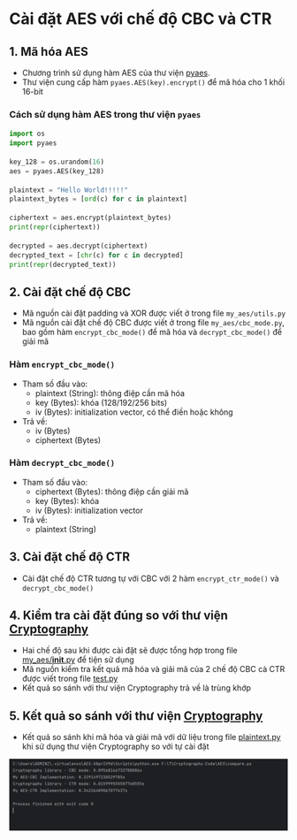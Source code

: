 # Cài đặt AES với chế độ CBC và CTR 

## 1. Mã hóa AES 
- Chương trình sử dụng hàm AES của thư viện [pyaes](https://pypi.org/project/pyaes/).
- Thư viện cung cấp hàm `pyaes.AES(key).encrypt()` để mã hóa cho 1 khối 16-bit

### Cách sử dụng hàm AES trong thư viện `pyaes`

```python
import os
import pyaes

key_128 = os.urandom(16)
aes = pyaes.AES(key_128)

plaintext = "Hello World!!!!!"
plaintext_bytes = [ord(c) for c in plaintext]

ciphertext = aes.encrypt(plaintext_bytes)
print(repr(ciphertext))

decrypted = aes.decrypt(ciphertext)
decrypted_text = [chr(c) for c in decrypted]
print(repr(decrypted_text))
```

## 2. Cài đặt chế độ CBC
- Mã nguồn cài đặt padding và XOR được viết ở trong file `my_aes/utils.py` 
- Mã nguồn cài đặt chế độ CBC được viết ở trong file `my_aes/cbc_mode.py`, bao gồm hàm `encrypt_cbc_mode()` để mã hóa 
và `decrypt_cbc_mode()` để giải mã

### Hàm `encrypt_cbc_mode()`
- Tham số đầu vào: 
  - plaintext (String): thông điệp cần mã hóa
  - key (Bytes): khóa (128/192/256 bits)
  - iv (Bytes): initialization vector, có thể điền hoặc không
- Trả về:
  - iv (Bytes)
  - ciphertext (Bytes)

### Hàm `decrypt_cbc_mode()`
- Tham số đầu vào: 
  - ciphertext (Bytes): thông điệp cần giải mã
  - key (Bytes): khóa 
  - iv (Bytes): initialization vector
- Trả về:
  - plaintext (String)

## 3. Cài đặt chế độ CTR
- Cài đặt chế độ CTR tương tự với CBC với 2 hàm `encrypt_ctr_mode()` và `decrypt_cbc_mode()`

## 4. Kiểm tra cài đặt đúng so với thư viện [Cryptography](https://cryptography.io/en/latest/)
- Hai chế độ sau khi được cài đặt sẽ được tổng hợp trong file [my_aes/__init__.py](my_aes/__init__.py) để tiện sử dụng
- Mã nguồn kiểm tra kết quả mã hóa và giải mã của 2 chế độ CBC cà CTR được viết trong file [test.py](test.py) 
- Kết quả so sánh với thư viện Cryptography trả về là trùng khớp

## 5. Kết quả so sánh với thư viện [Cryptography](https://cryptography.io/en/latest/)
- Kết quả so sánh khi mã hóa và giải mã với dữ liệu trong file [plaintext.py](plaintext.py) 
khi sử dụng thư viện Cryptography so với tự cài đặt

![Result](Result.png)
